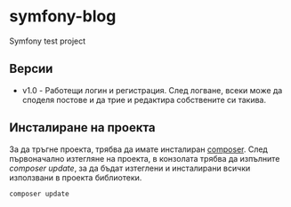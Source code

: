 # symfony-blog
Symfony test project

## Версии
- v1.0 - Работещи логин и регистрация. След логване, всеки може да споделя постове и да трие и редактира собствените си такива.

## Инсталиране на проекта
За да тръгне проекта, трябва да имате инсталиран [composer](https://getcomposer.org/).
След първоначално изтегляне на проекта, в конзолата трябва да изпълните *composer update*, за да бъдат изтеглени и инсталирани всички използвани в проекта библиотеки.

```
composer update
```